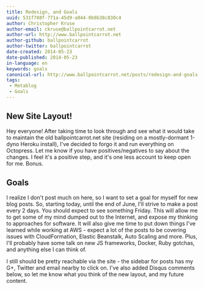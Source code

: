 ```yaml
---
title: Redesign, and Goals
uuid: 531f788f-771a-45d9-a044-0b9b38c830c4
author: Christopher Kruse
author-email: ckruse@ballpointcarrot.net
author-url: http://www.ballpointcarrot.net
author-github: ballpointcarrot
author-twitter: ballpointcarrot
date-created: 2014-05-23
date-published: 2014-05-23
in-language: en
keywords: goals
canonical-url: http://www.ballpointcarrot.net/posts/redesign-and-goals
tags:
 - Metablog
 - Goals
---
```

## New Site Layout!

Hey everyone! After taking time to look through and see what it would take to maintain the old ballpointcarrot.net site (residing on a mostly-dormant 1-dyno Heroku install), I've decided to forgo it and run everything on Octopress. Let me know if you have positives/negatives to say about the changes. I feel it's a positive step, and it's one less account to keep open for me. Bonus.

## Goals

I realize I don't post much on here, so I want to set a goal for myself for new blog posts. So, starting today, until the end of June, I'll strive to make a post every 2 days. You should expect to see something Friday. This will allow me to get some of my mind dumped out to the Internet, and expose my thinking to approaches for software. It will also give me time to put down things I've learned while working at AWS - expect a lot of the posts to be covering issues with CloudFormation, Elastic Beanstalk, Auto Scaling and more. Plus, I'll probably have some talk on new JS frameworks, Docker, Ruby gotchas, and anything else I can think of.

I still should be pretty reachable via the site - the sidebar for posts has my G+, Twitter and email nearby to click on. I've also added Disqus comments below, so let me know what you think of the new layout, and my future content.
